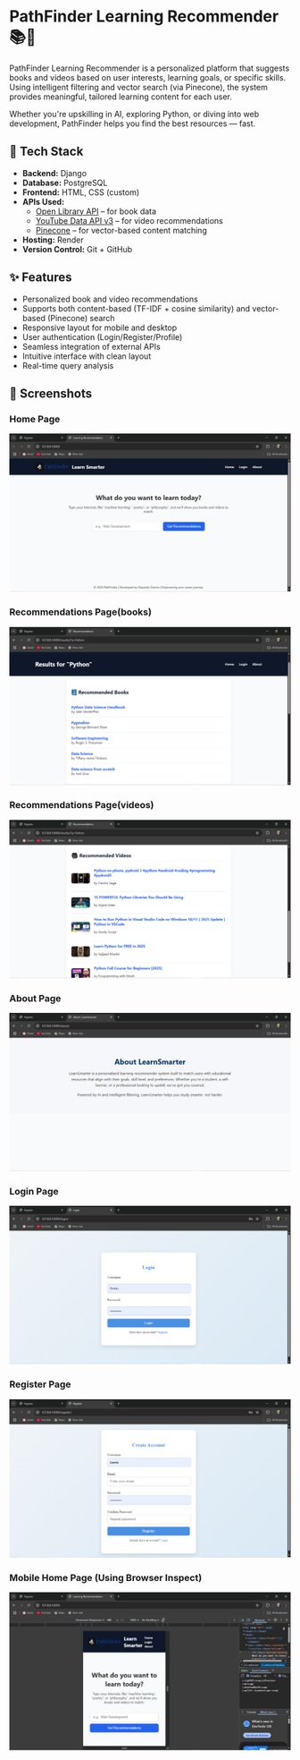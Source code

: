 # PathFinder Learning Recommender 📚🧠

PathFinder Learning Recommender is a personalized platform that suggests books and videos based on user interests, learning goals, or specific skills. Using intelligent filtering and vector search (via Pinecone), the system provides meaningful, tailored learning content for each user.

Whether you're upskilling in AI, exploring Python, or diving into web development, PathFinder helps you find the best resources — fast.


## 🧰 Tech Stack

- **Backend:** Django
- **Database:** PostgreSQL
- **Frontend:** HTML, CSS (custom)
- **APIs Used:**
  - [Open Library API](https://openlibrary.org/developers/api) – for book data
  - [YouTube Data API v3](https://developers.google.com/youtube/v3) – for video recommendations
  - [Pinecone](https://www.pinecone.io/) – for vector-based content matching
- **Hosting:** Render
- **Version Control:** Git + GitHub



## ✨ Features

- Personalized book and video recommendations
- Supports both content-based (TF-IDF + cosine similarity) and vector-based (Pinecone) search
- Responsive layout for mobile and desktop
- User authentication (Login/Register/Profile)
- Seamless integration of external APIs
- Intuitive interface with clean layout
- Real-time query analysis



## 📸 Screenshots

### Home Page
![Home](app/screenshots/home.png)

### Recommendations Page(books)
![Results](app/screenshots/books.png)

### Recommendations Page(videos)
![Results](app/screenshots/videos.png)

### About Page
![Results](app/screenshots/about.png)

### Login Page
![Results](app/screenshots/login.png)

### Register Page
![Results](app/screenshots/register.png)

### Mobile Home Page (Using Browser Inspect)
![Results](app/screenshots/mobile_home.png)


